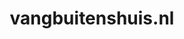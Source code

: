 ---
layout: post
title:  "vangbuitenshuis.nl"
internal_url:  "/data/vangbuitenshuis.nl.html"
categories: dutchgov
---